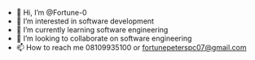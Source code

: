 - 👋 Hi, I’m @Fortune-0
- 👀 I’m interested in software development
- 🌱 I’m currently learning software engineering
- 💞️ I’m looking to collaborate on software engineering
- 📫 How to reach me 08109935100 or fortunepeterspc07@gmail.com

<!---
Fortune-0/Fortune-0 is a ✨ special ✨ repository because its `README.md` (this file) appears on your GitHub profile.
You can click the Preview link to take a look at your changes.
--->
